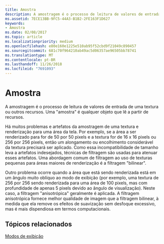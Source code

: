 ```yaml
---
title: Amostra
description: A amostragem é o processo de leitura de valores de entrada de uma textura ou outros recursos. A \ 0034;amostra \ 0034; é qualquer objeto que lê a partir de recursos.
ms.assetid: 7ECE13BB-9FC5-44A3-B1B2-2FE163F1D627
keywords:
- Amostra
ms.date: 02/08/2017
ms.topic: article
ms.localizationpriority: medium
ms.openlocfilehash: e80e160e1225e510ab95f52cbd9f21049c890457
ms.sourcegitcommit: 681c70f964210ab49ac5d06357ae96505bb78741
ms.translationtype: MT
ms.contentlocale: pt-BR
ms.lasthandoff: 11/26/2018
ms.locfileid: "7691093"
---
```

# <a name="sampler"></a>Amostra


A amostragem é o processo de leitura de valores de entrada de uma textura ou outros recursos. Uma "amostra" é qualquer objeto que lê a partir de recursos.

Há muitos problemas e artefatos da amostragem de uma textura e renderização para uma área da tela. Por exemplo, se a área a ser renderizado para for de 50 por 50 pixels e a textura for de 16 x 16 pixels ou 256 por 256 pixels, então um alongamento ou encolhimento considerável da textura precisará ser aplicado. Como essa incompatibilidade de tamanho leva a artefatos indesejados, técnicas de filtragem são usadas para atenuar esses artefatos. Uma abordagem comum de filtragem ao uso de texturas pequenas para áreas maiores de renderização é a filtragem "bilinear".

Outro problema ocorre quando a área que está sendo renderizada está em um ângulo muito oblíquo ao modo de exibição (por exemplo, uma textura de 256 por 256 sendo renderizada para uma área de 100 pixels, mas com profundidade de apenas 5 pixels devido ao ângulo de visualização). Neste caso, a filtragem "anisotrópica" geralmente é aplicada. A filtragem anisotrópica fornece melhor qualidade de imagem que a filtragem bilinear, à medida que ela remove os efeitos de suavização sem desfoque excessivo, mas é mais dispendiosa em termos computacionais.

## <a name="span-idrelated-topicsspanrelated-topics"></a><span id="related-topics"></span>Tópicos relacionados


[Modos de exibição](views.md)

 

 




